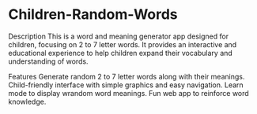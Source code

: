 # Children-Random-Words
Description
This is a word and meaning generator app designed for children, focusing on 2 to 7 letter words. It provides an interactive and educational experience to help children expand their vocabulary and understanding of words.

Features
Generate random 2 to 7 letter words along with their meanings.
Child-friendly interface with simple graphics and easy navigation.
Learn mode to display wrandom word meanings.
Fun web app to reinforce word knowledge.


